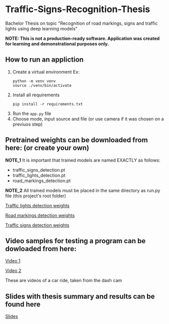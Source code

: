 # Traffic-Signs-Recognition-Thesis
Bachelor Thesis on topic "Recognition of road markings, signs and traffic lights using deep learning
models"

**NOTE: This is not a production-ready software. Application was created for learning and demonstrational purposes only.**

## How to run an appliction
1. Create a virtual environment
   Ex:
   ```
   python -m venv venv
   source ./venv/bin/activate
   ```
2. Install all requirements
   ```
   pip install -r requirements.txt
   ```
3. Run the `app.py` file
4. Choose mode, input source and file (or use camera if it was chosen on a previuos step)


## Pretrained weights can be downloaded from here: (or create your own)
**NOTE_1** It is important that trained models are named EXACTLY as follows:
- traffic_signs_detection.pt
- traffic_lights_detection.pt
- road_markings_detection.pt

**NOTE_2** All trained models must be placed in the same directory as run.py file (this project's root folder)

[Traffic lights detection weights](https://drive.google.com/file/d/1ccsdh-8xWb2ssh0HinSV2ZFCg9JNYNQ1/view?usp=sharing)

[Road markings detection weights](https://drive.google.com/file/d/105c5uk1tTuesqGvtwVaL4F6oULFVbvr8/view?usp=sharing)

[Traffic signs detection weights](https://drive.google.com/file/d/1qbJe1VnKKkSp310Z1XsDUne0x-ts3gzu/view?usp=sharing)

## Video samples for testing a program can be dowloaded from here:
[Video 1](https://drive.google.com/file/d/1h4i8aMbW6oxkmMn5o3X1QItseDrAv-LY/view?usp=sharing)

[Video 2](https://drive.google.com/file/d/1KMNORQLU8g_ebpmcwtU8s0GjF0ThTokG/view?usp=sharing)

These are videos of a car ride, taken from the dash cam

## Slides with thesis summary and results can be found here
[Slides](https://drive.google.com/file/d/1YylQFpnrbT_nsuIMrj7l_ySiFiNnX0Dz/view?usp=sharing)
